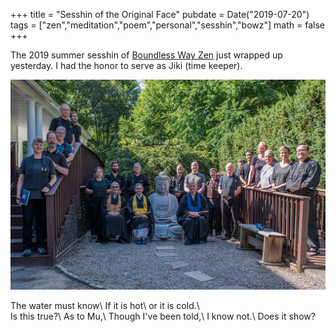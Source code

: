 +++
title = "Sesshin of the Original Face"
pubdate = Date("2019-07-20")
tags = ["zen","meditation","poem","personal","sesshin","bowz"]
math = false
+++

The 2019 summer sesshin of [Boundless Way Zen][1]
just wrapped up yesterday.
I had the honor to serve as Jiki (time keeper).

![Original Face Sesshin](/assets/img/2019-original-face-sesshin.jpg)

The water must know\\
If it is hot\\
or it is cold.\\  
Is this true?\\
As to Mu,\\
Though I've been told,\\
I know not.\\
Does it show?

[1]: https://boundlesswayzen.org/
